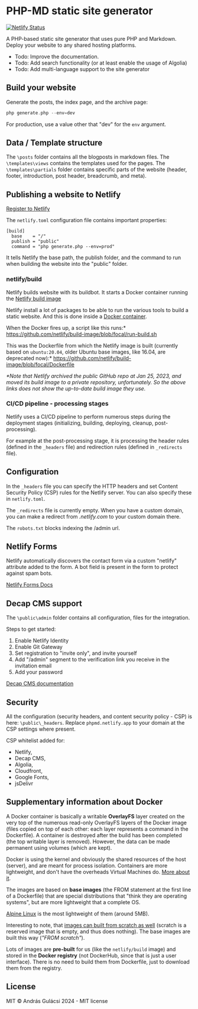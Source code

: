 # PHP-MD static site generator

[![Netlify Status](https://api.netlify.com/api/v1/badges/95c7fae2-38c4-4aca-a24f-f5b77a327ecf/deploy-status)](https://app.netlify.com/sites/phpmd/deploys)

A PHP-based static site generator that uses pure PHP and Markdown. Deploy your website to any shared hosting platforms.

- Todo: Improve the documentation.
- Todo: Add search functionality (or at least enable the usage of Algolia)
- Todo: Add multi-language support to the site generator

## Build your website

Generate the posts, the index page, and the archive page:

```php
php generate.php --env=dev
```

For production, use a value other that "dev" for the `env` argument.

## Data / Template structure

The `\posts` folder contains all the blogposts in markdown files.
The `\templates\views` contains the templates used for the pages.
The `\templates\partials` folder contains specific parts of the website (header, footer, introduction, post header,
breadcrumb, and meta).

## Publishing a website to Netlify

[Register to Netlify](https://www.netlify.com/)

The `netlify.toml` configuration file contains important properties:

```raw
[build]
  base    = "/"
  publish = "public"
  command = "php generate.php --env=prod"
```

It tells Netlify the base path, the publish folder, and the command to run when building the website into the "public"
folder.

### netlify/build

Netlify builds website with its buildbot. It starts a Docker container running
the [Netlify build image](https://hub.docker.com/r/netlify/build/#!)

Netlify install a lot of packages to be able to run the various tools to build a static
website. And this is done inside a [Docker container](https://docs.docker.com/get-started/).

When the Docker fires up, a script like this runs:*
https://github.com/netlify/build-image/blob/focal/run-build.sh

This was the Dockerfile from which the Netlify image is built (currently based on `ubuntu:20.04`, older Ubuntu base
images, like 16.04, are deprecated now):*
https://github.com/netlify/build-image/blob/focal/Dockerfile

_*Note that Netlify archived the public GitHub repo at Jan 25, 2023, and moved its build image to a private repository,
unfortunately.
So the above links does not show the up-to-date build image they use._

### CI/CD pipeline - processing stages

Netlify uses a CI/CD pipeline to perform numerous steps during the deployment stages (initializing, building, deploying,
cleanup, post-processing).

For example at the post-processing stage, it is processing the header rules (defined in the `_headers` file) and
redirection rules (defined in `_redirects` file).

## Configuration

In the `_headers` file you can specify the HTTP headers and set Content Security Policy (CSP) rules for the
Netlify server. You can also specify these in `netlify.toml`.

The `_redirects` file is currently empty. When you have a custom domain, you can make a redirect from _.netlify.com_ to
your custom domain there.

The `robots.txt` blocks indexing the /admin url.

## Netlify Forms

Netlify automatically discovers the contact form via a custom "netlify" attribute added to the form. A bot field is
present
in the form to protect against spam bots.

[Netlify Forms Docs](https://docs.netlify.com/forms/setup/)

## Decap CMS support

The `\public\admin` folder contains all configuration, files for the integration.

Steps to get started:

1. Enable Netlify Identity
2. Enable Git Gateway
3. Set registration to "invite only", and invite yourself
4. Add "/admin" segment to the verification link you receive in the invitation email
5. Add your password

[Decap CMS documentation](https://decapcms.org/docs/choosing-a-backend/#setup-on-netlify)

## Security

All the configuration (security headers, and content security policy - CSP) is here: `\public\_headers`.
Replace `phpmd.netlify.app` to your domain at the CSP settings where present.

CSP whitelist added for:

- Netlify,
- Decap CMS,
- Algolia,
- Cloudfront,
- Google Fonts,
- jsDelivr


## Supplementary information about Docker

A Docker container is basically a writable **OverlayFS** layer created on the very top of the numerous
read-only OverlayFS layers of the Docker image (files copied on top of each other: each layer represents a command in
the Dockerfile). A container is destroyed after the build has been completed (the top writable layer is removed).
However, the data can be made permanent using volumes (which are kept).

Docker is using the kernel and obviously the shared resources of the host (server), and are meant for process
isolation. Containers are more lightweight, and don't have the overheads Virtual Machines
do. [More about it](https://www.simplilearn.com/tutorials/docker-tutorial/docker-vs-virtual-machine).

The images are based on **base images** (the FROM statement at the first line of a Dockerfile) that are special
distributions that "think they are operating systems", but are more lightweight that a complete OS.

[Alpine Linux](https://hub.docker.com/_/alpine/) is the most lightweight of them (around 5MB).

Interesting to note,
that [images can built from scratch as well](https://codeburst.io/docker-from-scratch-2a84552470c8) (scratch is a
reserved image that is empty, and thus does nothing). The base images are built this way (_"FROM scratch"_).

Lots of images are **pre-built** for us (like the `netlify/build` image) and stored in the **Docker registry** (not
DockerHub, since that is just a user interface). There is no need to build them from Dockerfile, just to download them
from the registry.

## License

MIT © András Gulácsi 2024 - MIT license